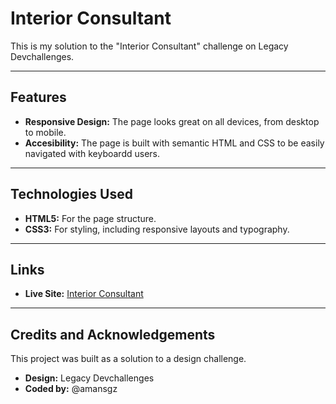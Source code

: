 # Interior Consultant

This is my solution to the "Interior Consultant" challenge on Legacy Devchallenges.

---

## Features

- **Responsive Design:** The page looks great on all devices, from desktop to mobile.
- **Accesibility:** The page is built with semantic HTML and CSS to be easily navigated with keyboardd users.

---

## Technologies Used

- **HTML5:** For the page structure.
- **CSS3:** For styling, including responsive layouts and typography.

---

## Links

- **Live Site:** [Interior Consultant]()

---

## Credits and Acknowledgements

This project was built as a solution to a design challenge.

- **Design:** Legacy Devchallenges
- **Coded by:** @amansgz
